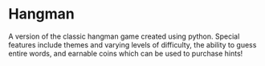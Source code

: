 # Hangman
A version of the classic hangman game created using python.
Special features include themes and varying levels of difficulty, the ability to guess entire words, and earnable coins which can be used to purchase hints!

